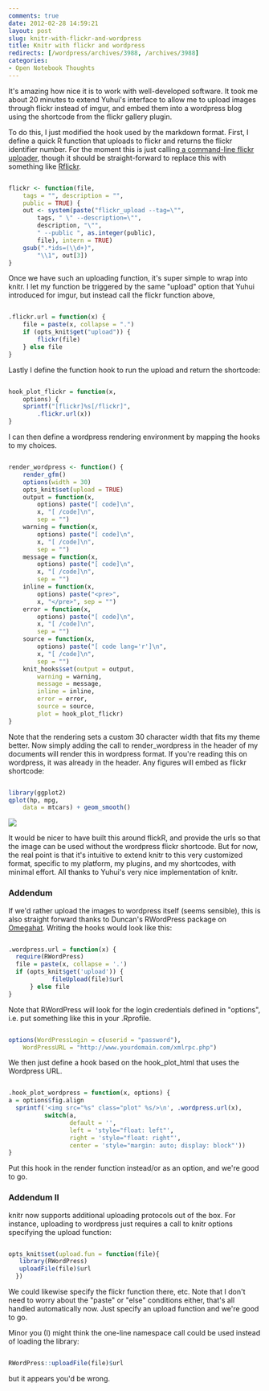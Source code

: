 ```yaml
---
comments: true
date: 2012-02-28 14:59:21
layout: post
slug: knitr-with-flickr-and-wordpress
title: Knitr with flickr and wordpress
redirects: [/wordpress/archives/3988, /archives/3988]
categories:
- Open Notebook Thoughts
---
```


It's amazing how nice it is to work with well-developed software.  It took me about 20 minutes to extend Yuhui's interface to allow me to upload images through flickr instead of imgur, and embed them into a wordpress blog using the shortcode from the flickr gallery plugin.  

To do this, I just modified the hook used by the markdown format.  First, I define a quick R function that uploads to flickr and returns the flickr identifier number.  For the moment this is just calling[ a command-line flickr uploader](http://search.cpan.org/~cpb/Flickr-Upload-1.32/flickr_upload), though it should be straight-forward to replace this with something like [Rflickr](http://www.omegahat.org/Rflickr/).  




```r

flickr <- function(file, 
    tags = "", description = "", 
    public = TRUE) {
    out <- system(paste("flickr_upload --tag=\"", 
        tags, " \" --description=\"", 
        description, "\"", 
        " --public ", as.integer(public), 
        file), intern = TRUE)
    gsub(".*ids=(\\d+)", 
        "\\1", out[3])
}

```




Once we have such an uploading function, it's super simple to wrap into knitr.  I let my function be triggered by the same "upload" option that Yuhui introduced for imgur, but instead call the flickr function above,


```r

.flickr.url = function(x) {
    file = paste(x, collapse = ".")
    if (opts_knit$get("upload")) {
        flickr(file)
    } else file
}

```




Lastly I define the function hook to run the upload and return the shortcode:

```r

hook_plot_flickr = function(x, 
    options) {
    sprintf("[flickr]%s[/flickr]", 
        .flickr.url(x))
}

```





I can then define a wordpress rendering environment by mapping the hooks to my choices.  

```r

render_wordpress <- function() {
    render_gfm()
    options(width = 30)
    opts_knit$set(upload = TRUE)
    output = function(x, 
        options) paste("[ code]\n", 
        x, "[ /code]\n", 
        sep = "")
    warning = function(x, 
        options) paste("[ code]\n", 
        x, "[ /code]\n", 
        sep = "")
    message = function(x, 
        options) paste("[ code]\n", 
        x, "[ /code]\n", 
        sep = "")
    inline = function(x, 
        options) paste("<pre>", 
        x, "</pre>", sep = "")
    error = function(x, 
        options) paste("[ code]\n", 
        x, "[ /code]\n", 
        sep = "")
    source = function(x, 
        options) paste("[ code lang='r']\n", 
        x, "[ /code]\n", 
        sep = "")
    knit_hooks$set(output = output, 
        warning = warning, 
        message = message, 
        inline = inline, 
        error = error, 
        source = source, 
        plot = hook_plot_flickr)
}

```




Note that the rendering sets a custom 30 character width that fits my theme better. Now simply adding the call to render_wordpress in the header of my documents will render this in wordpress format.  If you're reading this on wordpress, it was already in the header. Any figures will embed as flickr shortcode:


```r

library(ggplot2)
qplot(hp, mpg, 
    data = mtcars) + geom_smooth()

```


![]( http://farm8.staticflickr.com/7184/6793394960_94c5a5b017_o.png )



It would be nicer to have built this around flickR, and provide the urls so that the image can be used without the wordpress flickr shortcode. But for now, the real point is that it's intuitive to extend knitr to this very customized format, specific to my platform, my plugins, and my shortcodes, with minimal effort.  All thanks to Yuhui's very nice implementation of knitr.   



###  Addendum 


If we'd rather upload the images to wordpress itself (seems sensible), this is also straight forward thanks to Duncan's RWordPress package on [Omegahat](http://www.omegahat.org/). Writing the hooks would look like this:


```R

.wordpress.url = function(x) {
  require(RWordPress)
  file = paste(x, collapse = '.')
  if (opts_knit$get('upload')) {
            fileUpload(file)$url
      } else file
}

```

Note that RWordPress will look for the login credentials defined in "options", i.e. put something like this in your .Rprofile.  

```R

options(WordPressLogin = c(userid = "password"),
    WordPressURL = "http://www.yourdomain.com/xmlrpc.php")

```


We then just define a hook based on the hook_plot_html that uses the Wordpress URL.  

```r

.hook_plot_wordpress = function(x, options) {
a = options$fig.align
  sprintf('<img src="%s" class="plot" %s/>\n', .wordpress.url(x),
          switch(a,
                 default = '',
                 left = 'style="float: left"',
                 right = 'style="float: right"',
                 center = 'style="margin: auto; display: block"'))
}

```

Put this hook in the render function instead/or as an option, and we're good to go.  




###  Addendum II 


knitr now supports additional uploading protocols out of the box.  For instance, uploading to wordpress just requires a call to knitr options specifying the upload function:


```r

opts_knit$set(upload.fun = function(file){
   library(RWordPress) 
   uploadFile(file)$url
  })

```


We could likewise specify the flickr function there, etc.  Note that I don't need to worry about the "paste" or "else" conditions either, that's all handled automatically now.  Just specify an upload function and we're good to go.  

Minor you (I) might think the one-line namespace call could be used instead of loading the library:

```R

RWordPress::uploadFile(file)$url

```

but it appears you'd be wrong.  
